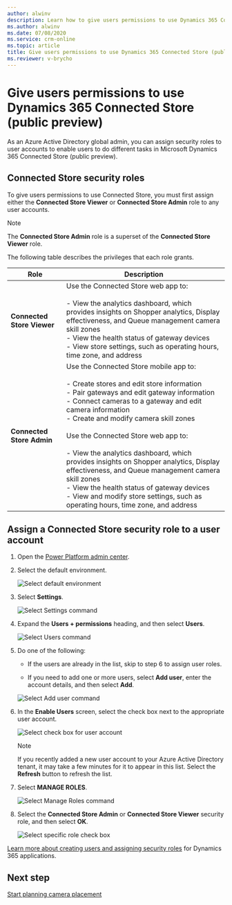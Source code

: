 ```yaml
---
author: alwinv
description: Learn how to give users permissions to use Dynamics 365 Connected Store (public preview).
ms.author: alwinv
ms.date: 07/08/2020
ms.service: crm-online
ms.topic: article
title: Give users permissions to use Dynamics 365 Connected Store (public preview)
ms.reviewer: v-brycho
---
```


# Give users permissions to use Dynamics 365 Connected Store (public preview)

As an Azure Active Directory global admin, you can assign security roles to user accounts to enable users to do different tasks in Microsoft Dynamics 365 Connected Store (public preview).

## Connected Store security roles

To give users permissions to use Connected Store, you must first assign either the **Connected Store Viewer** or **Connected Store Admin** role to any user accounts. 

> [!NOTE]
> The **Connected Store Admin** role is a superset of the **Connected Store Viewer** role.

The following table describes the privileges that each role grants.

|Role|	Description|
|--------------------------------|----------------------------------------------------------------------------------------------|
|**Connected Store Viewer**|	Use the Connected Store web app to:<br><br>- View the analytics dashboard, which provides insights on Shopper analytics, Display effectiveness, and Queue management camera skill zones<br>- View the health status of gateway devices <br>- View store settings, such as operating hours, time zone, and address<br>
|**Connected Store Admin**|	Use the Connected Store mobile app to:<br><br>- Create stores and edit store information<br>- Pair gateways and edit gateway information<br>- Connect cameras to a gateway and edit camera information<br>- Create and modify camera skill zones<br><br>Use the Connected Store web app to:<br><br>- View the analytics dashboard, which provides insights on Shopper analytics, Display effectiveness, and Queue management camera skill zones<br>- View the health status of gateway devices<br>- View and modify store settings, such as operating hours, time zone, and address|

## Assign a Connected Store security role to a user account

1. Open the [Power Platform admin center](https://admin.powerplatform.com/). 
        
2. Select the default environment.

    ![Select default environment](media/select-default-envionment-placeholder.PNG "Select default environment")
    
3. Select **Settings**.

    ![Select Settings command](media/select-settings-placeholder.PNG "Select Settings command")
    
4. Expand the **Users + permissions** heading, and then select **Users**.

    ![Select Users command](media/select-users-placeholder.PNG "Select Users command")

5. Do one of the following:

   - If the users are already in the list, skip to step 6 to assign user roles.       
   
   - If you need to add one or more users, select **Add user**, enter the account details, and then select **Add**. 

    ![Select Add user command](media/select-add-user-placeholder.PNG "Selected Add user command")    
    
6. In the **Enable Users** screen, select the check box next to the appropriate user account.    

   ![Select check box for user account](media/select-user-placeholder.PNG "Select check box for user account")
   
    >[!NOTE]
    > If you recently added a new user account to your Azure Active Directory tenant, it may take a few minutes for it to appear in this list. Select the **Refresh** button to refresh the list.
   
7. Select **MANAGE ROLES**. 

    ![Select Manage Roles command](media/select-manage-roles-placeholder.PNG "Select Manage Roles command")

8. Select the **Connected Store Admin** or **Connected Store Viewer** security role, and then select **OK**. 

    ![Select specific role check box](media/select-role-placeholder.PNG "Select specific role check box")

[Learn more about creating users and assigning security roles](https://go.microsoft.com/fwlink/?linkid=2128632) for Dynamics 365 applications.

## Next step

[Start planning camera placement](camera-placement-checklist.md)


